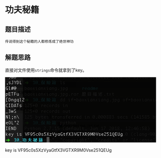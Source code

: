 # 功夫秘籍

## 题目描述
```
传说得到这个秘籍的人都修炼成了绝世神功
```

## 解题思路

直接对文件使用`strings`命令就拿到了key。

![](2018-07-11-10-26-22.png)

key is VF95c0s5XzVyaGtfX3VGTXR9M0Vse251QEUg  
